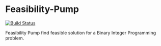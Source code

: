 # Feasibility-Pump 

[![Build Status](https://travis-ci.com/FilippoRanza/Feasibility-Pump.svg?branch=master)](https://travis-ci.com/FilippoRanza/Feasibility-Pump)

Feasibility Pump find feasible solution for a Binary Integer Programming
problem. 
